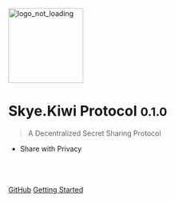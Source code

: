 <img src="https://i.ibb.co/DkJW76L/dark-logo.png" alt="logo_not_loading" height="150"/>

# Skye.Kiwi Protocol  <small>0.1.0</small>

> A Decentralized Secret Sharing Protocol

- Share with Privacy
<br /><br /><br /><br />


[GitHub](https://github.com/skyekiwi)
[Getting Started](#docsify)
